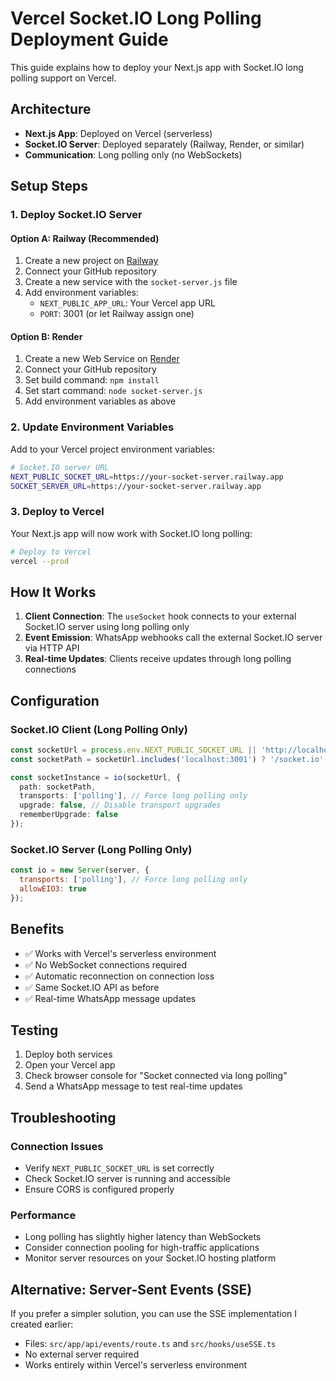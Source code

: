 # Vercel Socket.IO Long Polling Deployment Guide

This guide explains how to deploy your Next.js app with Socket.IO long polling support on Vercel.

## Architecture

- **Next.js App**: Deployed on Vercel (serverless)
- **Socket.IO Server**: Deployed separately (Railway, Render, or similar)
- **Communication**: Long polling only (no WebSockets)

## Setup Steps

### 1. Deploy Socket.IO Server

#### Option A: Railway (Recommended)
1. Create a new project on [Railway](https://railway.app)
2. Connect your GitHub repository
3. Create a new service with the `socket-server.js` file
4. Add environment variables:
   - `NEXT_PUBLIC_APP_URL`: Your Vercel app URL
   - `PORT`: 3001 (or let Railway assign one)

#### Option B: Render
1. Create a new Web Service on [Render](https://render.com)
2. Connect your GitHub repository
3. Set build command: `npm install`
4. Set start command: `node socket-server.js`
5. Add environment variables as above

### 2. Update Environment Variables

Add to your Vercel project environment variables:

```bash
# Socket.IO server URL
NEXT_PUBLIC_SOCKET_URL=https://your-socket-server.railway.app
SOCKET_SERVER_URL=https://your-socket-server.railway.app
```

### 3. Deploy to Vercel

Your Next.js app will now work with Socket.IO long polling:

```bash
# Deploy to Vercel
vercel --prod
```

## How It Works

1. **Client Connection**: The `useSocket` hook connects to your external Socket.IO server using long polling only
2. **Event Emission**: WhatsApp webhooks call the external Socket.IO server via HTTP API
3. **Real-time Updates**: Clients receive updates through long polling connections

## Configuration

### Socket.IO Client (Long Polling Only)
```typescript
const socketUrl = process.env.NEXT_PUBLIC_SOCKET_URL || 'http://localhost:3001';
const socketPath = socketUrl.includes('localhost:3001') ? '/socket.io' : '/api/socket.io';

const socketInstance = io(socketUrl, {
  path: socketPath,
  transports: ['polling'], // Force long polling only
  upgrade: false, // Disable transport upgrades
  rememberUpgrade: false
});
```

### Socket.IO Server (Long Polling Only)
```javascript
const io = new Server(server, {
  transports: ['polling'], // Force long polling only
  allowEIO3: true
});
```

## Benefits

- ✅ Works with Vercel's serverless environment
- ✅ No WebSocket connections required
- ✅ Automatic reconnection on connection loss
- ✅ Same Socket.IO API as before
- ✅ Real-time WhatsApp message updates

## Testing

1. Deploy both services
2. Open your Vercel app
3. Check browser console for "Socket connected via long polling"
4. Send a WhatsApp message to test real-time updates

## Troubleshooting

### Connection Issues
- Verify `NEXT_PUBLIC_SOCKET_URL` is set correctly
- Check Socket.IO server is running and accessible
- Ensure CORS is configured properly

### Performance
- Long polling has slightly higher latency than WebSockets
- Consider connection pooling for high-traffic applications
- Monitor server resources on your Socket.IO hosting platform

## Alternative: Server-Sent Events (SSE)

If you prefer a simpler solution, you can use the SSE implementation I created earlier:
- Files: `src/app/api/events/route.ts` and `src/hooks/useSSE.ts`
- No external server required
- Works entirely within Vercel's serverless environment
